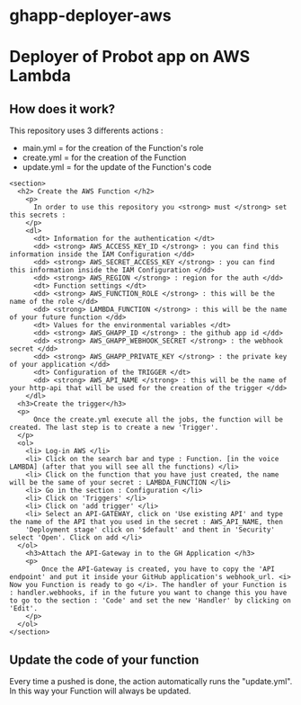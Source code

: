 # ghapp-deployer-aws
<h1>
Deployer of Probot app on AWS Lambda 
</h1>

<body>
  <main>
    <section>
      <h2> How does it work? </h2>
      <p>
         This repository uses 3 differents actions : 
      </p>
      <ul>
        <li> main.yml = for the creation of the Function's role </li>
        <li> create.yml = for the creation of the Function </li>
        <li> update.yml = for the update of the Function's code </li>
      </ul>
    </section>
    
    <section>
      <h2> Create the AWS Function </h2>
        <p>
          In order to use this repository you <strong> must </strong> set this secrets :
        </p>
        <dl>
          <dt> Information for the authentication </dt>
          <dd> <strong> AWS_ACCESS_KEY_ID </strong> : you can find this information inside the IAM Configuration </dd>
          <dd> <strong> AWS_SECRET_ACCESS_KEY </strong> : you can find this information inside the IAM Configuration </dd>
          <dd> <strong> AWS_REGION </strong> : region for the auth </dd>
          <dt> Function settings </dt>
          <dd> <strong> AWS_FUNCTION_ROLE </strong> : this will be the name of the role </dd>
          <dd> <strong> LAMBDA_FUNCTION </strong> : this will be the name of your future function </dd>
          <dt> Values for the environmental variables </dt>
          <dd> <strong> AWS_GHAPP_ID </strong> : the github app id </dd>
          <dd> <strong> AWS_GHAPP_WEBHOOK_SECRET </strong> : the webhook secret </dd>
          <dd> <strong> AWS_GHAPP_PRIVATE_KEY </strong> : the private key of your application </dd>
          <dt> Configuration of the TRIGGER </dt>
          <dd> <strong> AWS_API_NAME </strong> : this will be the name of your http-api that will be used for the creation of the trigger </dd>
        </dl>
      <h3>Create the trigger</h3>
      <p>
          Once the create.yml execute all the jobs, the function will be created. The last step is to create a new 'Trigger'. 
      </p>
      <ol>
        <li> Log-in AWS </li>
        <li> Click on the search bar and type : Function. [in the voice LAMBDA] (after that you will see all the functions) </li>
        <li> Click on the function that you have just created, the name will be the same of your secret : LAMBDA_FUNCTION </li>
        <li> Go in the section : Configuration </li> 
        <li> Click on 'Triggers' </li>
        <li> Click on 'add trigger' </li>
        <li> Select an API-GATEWAY, click on 'Use existing API' and type the name of the API that you used in the secret : AWS_API_NAME, then 
        'Deployment stage' click on '$default' and thent in 'Security' select 'Open'. Click on add </li> 
      </ol>
        <h3>Attach the API-Gateway in to the GH Application </h3>
        <p>
            Once the API-Gateway is created, you have to copy the 'API endpoint' and put it inside your GitHub application's webhook_url. <i> Now you Function is ready to go </i>. The handler of your Function is : handler.webhooks, if in the future you want to change this you have to go to the section : 'Code' and set the new 'Handler' by clicking on 'Edit'.  
        </p>
      </ol>
    </section>
  
  <section>
    <h2> Update the code of your function </h2>
    <p>
      Every time a pushed is done, the action automatically runs the "update.yml". In this way your Function will always be updated. 
    </p>
  </section>
  </main>
</body>
  <!-- 
the role <strong>MUST</strong> have this policy name : AWSLambdaBasicExecutionRole-ef626d56-30a2-426d-a215-50f10b8781e3
-->

